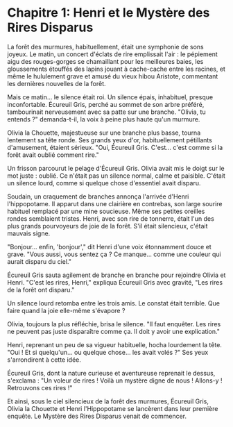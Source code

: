 # Chapitre 1: Henri et le Mystère des Rires Disparus

La forêt des murmures, habituellement, était une symphonie de sons joyeux. Le matin, un concert d'éclats de rire emplissait l'air : le pépiement aigu des rouges-gorges se chamaillant pour les meilleures baies, les gloussements étouffés des lapins jouant à cache-cache entre les racines, et même le hululement grave et amusé du vieux hibou Aristote, commentant les dernières nouvelles de la forêt.

Mais ce matin…  le silence était roi. Un silence épais, inhabituel, presque inconfortable.  Écureuil Gris, perché au sommet de son arbre préféré, tambourinait nerveusement avec sa patte sur une branche.  "Olivia, tu entends ?"  demanda-t-il, la voix à peine plus haute qu'un murmure.

Olivia la Chouette, majestueuse sur une branche plus basse, tourna lentement sa tête ronde.  Ses grands yeux d'or, habituellement pétillants d'amusement, étaient sérieux. "Oui, Écureuil Gris.  C'est…  c'est comme si la forêt avait oublié comment rire."

Un frisson parcourut le pelage d'Écureuil Gris.  Olivia avait mis le doigt sur le mot juste : oublié.  Ce n'était pas un silence normal, calme et paisible. C'était un silence lourd,  comme si quelque chose d'essentiel avait disparu.

Soudain, un craquement de branches annonça l'arrivée d'Henri l'hippopotame.  Il apparut dans une clairière en contrebas,  son large sourire habituel remplacé par une mine soucieuse.  Même ses petites oreilles rondes semblaient tristes.  Henri, avec son rire de tonnerre, était l'un des plus grands pourvoyeurs de joie de la forêt.  S'il était silencieux, c'était mauvais signe.

"Bonjour… enfin,  'bonjour',"  dit Henri d'une voix étonnamment douce et grave.  "Vous aussi, vous sentez ça ?  Ce manque…  comme une couleur qui aurait disparu du ciel."

Écureuil Gris sauta agilement de branche en branche pour rejoindre Olivia et Henri.  "C'est les rires, Henri,"  expliqua Écureuil Gris avec gravité,  "Les rires de la forêt ont disparu."

Un silence lourd retomba entre les trois amis.  Le constat était terrible.  Que faire quand la joie elle-même s'évapore ?

Olivia, toujours la plus réfléchie, brisa le silence. "Il faut enquêter.  Les rires ne peuvent pas juste disparaître comme ça.  Il doit y avoir une explication."

Henri, reprenant un peu de sa vigueur habituelle,  hocha lourdement la tête.  "Oui !  Et si quelqu'un… ou quelque chose…  les avait volés ?"  Ses yeux s'arrondirent à cette idée.

Écureuil Gris, dont la nature curieuse et aventureuse reprenait le dessus,  s'exclama : "Un voleur de rires !  Voilà un mystère digne de nous !  Allons-y !  Retrouvons ces rires !"

Et ainsi,  sous le ciel silencieux de la forêt des murmures,  Écureuil Gris, Olivia la Chouette et Henri l'Hippopotame se lancèrent dans leur première enquête.  Le Mystère des Rires Disparus venait de commencer.